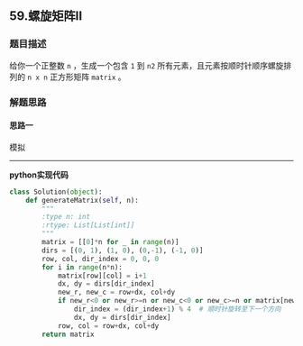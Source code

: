 ## 59.螺旋矩阵II
### 题目描述
给你一个正整数 `n` ，生成一个包含 `1` 到 `n2` 所有元素，且元素按顺时针顺序螺旋排列的 `n x n` 正方形矩阵 `matrix` 。

### 解题思路
#### 思路一

模拟

****


**python实现代码**
```python
class Solution(object):
    def generateMatrix(self, n):
        """
        :type n: int
        :rtype: List[List[int]]
        """
        matrix = [[0]*n for _ in range(n)]
        dirs = [(0, 1), (1, 0), (0,-1), (-1, 0)]
        row, col, dir_index = 0, 0, 0
        for i in range(n*n):
            matrix[row][col] = i+1
            dx, dy = dirs[dir_index]
            new_r, new_c = row+dx, col+dy
            if new_r<0 or new_r>=n or new_c<0 or new_c>=n or matrix[new_r][new_c]>0:
                dir_index = (dir_index+1) % 4  # 顺时针旋转至下一个方向
                dx, dy = dirs[dir_index]
            row, col = row+dx, col+dy
        return matrix
```

